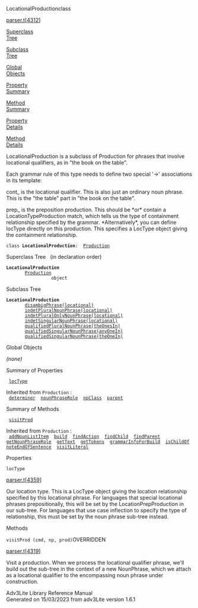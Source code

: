 ---
---
<span class="title">LocationalProduction</span><span class="type">class</span>

[parser.t](../file/parser.t.html)\[[4312](../source/parser.t.html#4312)\]

[Superclass  
Tree](#_SuperClassTree_)

[Subclass  
Tree](#_SubClassTree_)

[Global  
Objects](#_ObjectSummary_)

[Property  
Summary](#_PropSummary_)

[Method  
Summary](#_MethodSummary_)

[Property  
Details](#_Properties_)

[Method  
Details](#_Methods_)

<div class="fdesc">

LocationalProduction is a subclass of Production for phrases that
involve locational qualifiers, as in "the book on the table".

Each grammar rule of this type needs to define two special '-\>'
associations in its template:

cont\_ is the locational qualifier. This is also just an ordinary noun
phrase. This is the "the table" part in "the book on the table".

prep\_ is the preposition production. This should be \*or\* contain a
LocationTypeProduction match, which tells us the type of containment
relationship specified by the grammar. \*Alternatively\*, you can define
locType directly on this production. This specifies a LocType object
giving the containment relationship.

`class `**`LocationalProduction`**` :   `[`Production`](../object/Production.html)

</div>

<span id="_SuperClassTree_"></span>

<div class="mjhd">

<span class="hdln">Superclass Tree</span>   (in declaration order)

</div>

**`LocationalProduction`**  
`         `[`Production`](../object/Production.html)  
`                 object`  
<span id="_SubClassTree_"></span>

<div class="mjhd">

<span class="hdln">Subclass Tree</span>  

</div>

**`LocationalProduction`**  
`         `[`disambigPhrase(locational)`](../object/disambigPhrase(locational).html)  
`         `[`indetPluralNounPhrase(locational)`](../object/indetPluralNounPhrase(locational).html)  
`         `[`indetPluralOnlyNounPhrase(locational)`](../object/indetPluralOnlyNounPhrase(locational).html)  
`         `[`indetSingularNounPhrase(locational)`](../object/indetSingularNounPhrase(locational).html)  
`         `[`qualifiedPluralNounPhrase(theOnesIn)`](../object/qualifiedPluralNounPhrase(theOnesIn).html)  
`         `[`qualifiedSingularNounPhrase(anyOneIn)`](../object/qualifiedSingularNounPhrase(anyOneIn).html)  
`         `[`qualifiedSingularNounPhrase(theOneIn)`](../object/qualifiedSingularNounPhrase(theOneIn).html)  
<span id="_ObjectSummary_"></span>

<div class="mjhd">

<span class="hdln">Global Objects</span>  

</div>

*(none)* <span id="_PropSummary_"></span>

<div class="mjhd">

<span class="hdln">Summary of Properties</span>  

</div>

` `[`locType`](#locType)`  `

Inherited from `Production` :  
` `[`determiner`](../object/Production.html#determiner)`  `[`nounPhraseRole`](../object/Production.html#nounPhraseRole)`  `[`npClass`](../object/Production.html#npClass)`  `[`parent`](../object/Production.html#parent)`  `

<span id="_MethodSummary_"></span>

<div class="mjhd">

<span class="hdln">Summary of Methods</span>  

</div>

` `[`visitProd`](#visitProd)`  `

Inherited from `Production` :  
` `[`addNounListItem`](../object/Production.html#addNounListItem)`  `[`build`](../object/Production.html#build)`  `[`findAction`](../object/Production.html#findAction)`  `[`findChild`](../object/Production.html#findChild)`  `[`findParent`](../object/Production.html#findParent)`  `[`getNounPhraseRole`](../object/Production.html#getNounPhraseRole)`  `[`getText`](../object/Production.html#getText)`  `[`getTokens`](../object/Production.html#getTokens)`  `[`grammarInfoForBuild`](../object/Production.html#grammarInfoForBuild)`  `[`isChildOf`](../object/Production.html#isChildOf)`  `[`noteEndOfSentence`](../object/Production.html#noteEndOfSentence)`  `[`visitLiteral`](../object/Production.html#visitLiteral)`  `

<span id="_Properties_"></span>

<div class="mjhd">

<span class="hdln">Properties</span>  

</div>

<span id="locType"></span>

`locType`

[parser.t](../file/parser.t.html)\[[4359](../source/parser.t.html#4359)\]

<div class="desc">

Our location type. This is a LocType object giving the location
relationship specified by this locational phrase. For languages that
special locational phrases prepositionally, this will be set by the
LocationPrepProduction in our sub-tree. For languages that use case
inflection to specify the type of relationship, this must be set by the
noun phrase sub-tree instead.

</div>

<span id="_Methods_"></span>

<div class="mjhd">

<span class="hdln">Methods</span>  

</div>

<span id="visitProd"></span>

`visitProd (cmd, np, prod)`<span class="rem">OVERRIDDEN</span>

[parser.t](../file/parser.t.html)\[[4319](../source/parser.t.html#4319)\]

<div class="desc">

Visit a production. When we process the locational qualifier phrase,
we'll build out the sub-tree in the context of a new NounPhrase, which
we attach as a locational qualifier to the encompassing noun phrase
under construction.

</div>

<div class="ftr">

Adv3Lite Library Reference Manual  
Generated on 15/03/2023 from adv3Lite version 1.6.1

</div>
